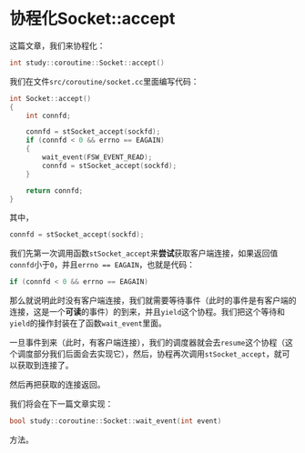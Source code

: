 # 协程化Socket::accept

这篇文章，我们来协程化：
```cpp
int study::coroutine::Socket::accept()
```

我们在文件`src/coroutine/socket.cc`里面编写代码：

```cpp
int Socket::accept()
{
    int connfd;

    connfd = stSocket_accept(sockfd);
    if (connfd < 0 && errno == EAGAIN)
    {
        wait_event(FSW_EVENT_READ);
        connfd = stSocket_accept(sockfd);
    }

    return connfd;
}
```

其中，

```cpp
connfd = stSocket_accept(sockfd);
```

我们先第一次调用函数`stSocket_accept`来**尝试**获取客户端连接，如果返回值`connfd`小于`0`，并且`errno == EAGAIN`，也就是代码：

```cpp
if (connfd < 0 && errno == EAGAIN)
```

那么就说明此时没有客户端连接，我们就需要等待事件（此时的事件是有客户端的连接，这是一个**可读**的事件）的到来，并且`yield`这个协程。我们把这个等待和`yield`的操作封装在了函数`wait_event`里面。

一旦事件到来（此时，有客户端连接），我们的调度器就会去`resume`这个协程（这个调度部分我们后面会去实现它），然后，协程再次调用`stSocket_accept`，就可以获取到连接了。

然后再把获取的连接返回。

我们将会在下一篇文章实现：

```cpp
bool study::coroutine::Socket::wait_event(int event)
```

方法。